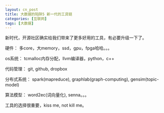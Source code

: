 ```yaml
---
layout: cn_post
title: 大数据的陷阱5 新一代的工具链
categories: [互联网]
tags: [大数据]
---
```


新时代，开源社区确实给我们带来了更多好用的工具，有必要升级一下了。

硬件：
多core，大memory，ssd，gpu，fpga哈哈。。。

os系统：
tcmalloc内存分配，llvm编译器，python，c++

代码管理：
git, github, dropbox

分布式系统：
spark(mapreduce), graphlab(graph-computing), gensim(topic-model)

算法模型：
word2ec(词向量化), senna。。。

工具的选择很重要，kiss me, not kill me。


